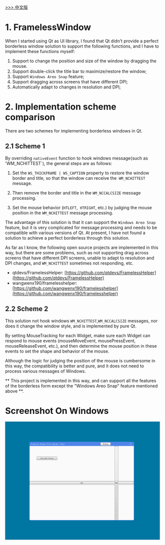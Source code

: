 [>>> 中文版](README_ch.md)

# 1. FramelessWindow
When I started using Qt as UI library, I found that Qt didn't provide a perfect borderless window solution to support the following functions, and I have to implement these functions myself:
1. Support to change the position and size of the window by dragging the mouse.
2. Support double-click the title bar to maximize/restore the window;
3. Support `Windows Areo Snap` feature;
4. Support dragging across screens that have different DPI;
5. Automatically adapt to changes in resolution and DPI;

# 2. Implementation scheme comparison
There are two schemes for implementing borderless windows in Qt.

## 2.1 Scheme 1
By overriding `nativeEvent` function to hook windows message(such as 'WM_NCHITTEST`), the general steps are as follows:
1. Set the `WS_THICKFRAME | WS_CAPTION` property to restore the window border and title, so that the window can receive the` WM_NCHITTEST` message.

2. Then remove the border and title in the `WM_NCCALCSIZE` message processing.

3. Set the mouse behavior (`HTLEFT`,` HTRIGHT`, etc.) by judging the mouse position in the `WM_NCHITTEST` message processing.

The advantage of this solution is that it can support the `Windows Areo Snap` feature, but it is very complicated for message processing and needs to be compatible with various versions of Qt. At present, I have not found a solution to achieve a perfect borderless through this solution.

As far as I know, the following open source projects are implemented in this way, but there are some problems, such as not supporting drag across screens that have different DPI screens, unable to adapt to resolution and DPI changes, and `WM_NCHITTEST` sometimes not responding, etc. 

- qtdevs/FramelessHelper: [https://github.com/qtdevs/FramelessHelper](https://github.com/qtdevs/FramelessHelper)
- wangwenx190/framelesshelper: [https://github.com/wangwenx190/framelesshelper](https://github.com/wangwenx190/framelesshelper)

## 2.2 Scheme 2
This solution not hook windows `WM_NCHITTEST`,`WM_NCCALCSIZE` messages, nor does it change the window style, and is implemented by pure Qt. 

By setting MouseTracking for each Widget, make sure each Widget can respond to mouse events (mouseMoveEvent, mousePressEvent, mouseReleaseEvent, etc.), and then determine the mouse position in these events to set the shape and behavior of the mouse.

Although the logic for judging the position of the mouse is cumbersome in this way, the compatibility is better and pure, and it does not need to process various messages of Windows.


** This project is implemented in this way, and can support all the features of the borderless form except the "Windows Areo Snap" feature mentioned above **.


# Screenshot On Windows
![screenshot on windows](frameless.gif)
